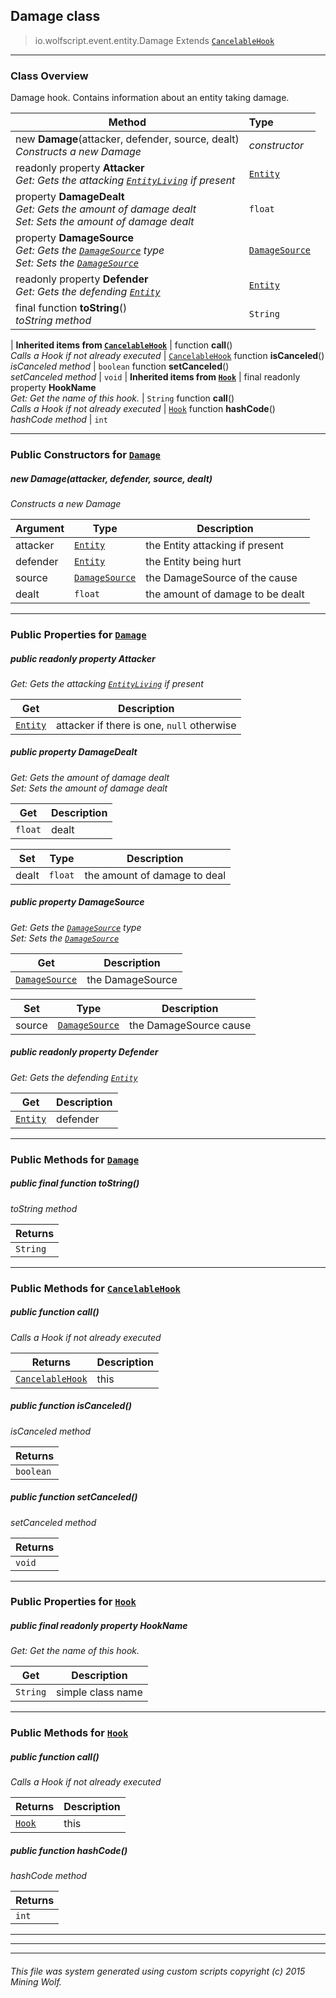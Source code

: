 ## Damage __class__

>io.wolfscript.event.entity.Damage
>Extends [`CancelableHook`](../../hook/CancelableHook.md)

---

### Class Overview

Damage hook. Contains information about an entity taking damage.

Method | Type   
--- | :--- 
new __Damage__(attacker, defender, source, dealt) <br> _Constructs a new Damage_ | _constructor_
 readonly property __Attacker__ <br> _Get: Gets the attacking [`EntityLiving`](../../api/entity/living/EntityLiving.md) if present_ | [`Entity`](../../api/entity/Entity.md)
  property __DamageDealt__ <br> _Get: Gets the amount of damage dealt<br>Set: Sets the amount of damage dealt_ | `float`
  property __DamageSource__ <br> _Get: Gets the [`DamageSource`](../../api/DamageSource.md) type<br>Set: Sets the [`DamageSource`](../../api/DamageSource.md)_ | [`DamageSource`](../../api/DamageSource.md)
 readonly property __Defender__ <br> _Get: Gets the defending [`Entity`](../../api/entity/Entity.md)_ | [`Entity`](../../api/entity/Entity.md)
final function __toString__() <br> _toString method_ | `String`
 |
__Inherited items from [`CancelableHook`](../../hook/CancelableHook.md)__ |
 function __call__() <br> _Calls a Hook if not already executed_ | [`CancelableHook`](../../hook/CancelableHook.md)
 function __isCanceled__() <br> _isCanceled method_ | `boolean`
 function __setCanceled__() <br> _setCanceled method_ | `void`
 |
__Inherited items from [`Hook`](../../hook/Hook.md)__ |
final readonly property __HookName__ <br> _Get: Get the name of this hook._ | `String`
 function __call__() <br> _Calls a Hook if not already executed_ | [`Hook`](../../hook/Hook.md)
 function __hashCode__() <br> _hashCode method_ | `int`







---

### Public Constructors for [`Damage`](Damage.md)

##### <a id='damage'></a>new __Damage__(attacker, defender, source, dealt) 

_Constructs a new Damage_

Argument | Type | Description  
--- | --- | --- 
attacker | [`Entity`](../../api/entity/Entity.md) | the Entity attacking if present
defender | [`Entity`](../../api/entity/Entity.md) | the Entity being hurt
source | [`DamageSource`](../../api/DamageSource.md) | the DamageSource of the cause
dealt | `float` | the amount of damage to be dealt

---

### Public Properties for [`Damage`](Damage.md)

##### <a id='attacker'></a>public  readonly property __Attacker__

_Get: Gets the attacking [`EntityLiving`](../../api/entity/living/EntityLiving.md) if present_

Get | Description
--- | --- 
[`Entity`](../../api/entity/Entity.md) | attacker if there is one, `null` otherwise



##### <a id='damagedealt'></a>public   property __DamageDealt__

_Get: Gets the amount of damage dealt<br>Set: Sets the amount of damage dealt_

Get | Description
--- | --- 
`float` | dealt

Set | Type | Description  
--- | --- | --- 
dealt | `float` | the amount of damage to deal


##### <a id='damagesource'></a>public   property __DamageSource__

_Get: Gets the [`DamageSource`](../../api/DamageSource.md) type<br>Set: Sets the [`DamageSource`](../../api/DamageSource.md)_

Get | Description
--- | --- 
[`DamageSource`](../../api/DamageSource.md) | the DamageSource

Set | Type | Description  
--- | --- | --- 
source | [`DamageSource`](../../api/DamageSource.md) | the DamageSource cause


##### <a id='defender'></a>public  readonly property __Defender__

_Get: Gets the defending [`Entity`](../../api/entity/Entity.md)_

Get | Description
--- | --- 
[`Entity`](../../api/entity/Entity.md) | defender



---

### Public Methods for [`Damage`](Damage.md)

##### <a id='tostring'></a>public final function __toString__()

_toString method_

Returns | 
--- | 
`String` |


---

### Public Methods for [`CancelableHook`](../../hook/CancelableHook.md)

##### <a id='call'></a>public  function __call__()

_Calls a Hook if not already executed_

Returns | Description
--- | --- 
[`CancelableHook`](../../hook/CancelableHook.md) | this


##### <a id='iscanceled'></a>public  function __isCanceled__()

_isCanceled method_

Returns | 
--- | 
`boolean` |


##### <a id='setcanceled'></a>public  function __setCanceled__()

_setCanceled method_

Returns | 
--- | 
`void` |


---

### Public Properties for [`Hook`](../../hook/Hook.md)

##### <a id='hookname'></a>public final readonly property __HookName__

_Get: Get the name of this hook._

Get | Description
--- | --- 
`String` | simple class name



---

### Public Methods for [`Hook`](../../hook/Hook.md)

##### <a id='call'></a>public  function __call__()

_Calls a Hook if not already executed_

Returns | Description
--- | --- 
[`Hook`](../../hook/Hook.md) | this


##### <a id='hashcode'></a>public  function __hashCode__()

_hashCode method_

Returns | 
--- | 
`int` |


---


---


---


###### This file was system generated using custom scripts copyright (c) 2015 Mining Wolf.
	

